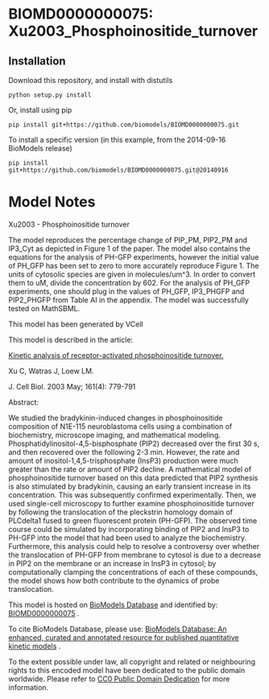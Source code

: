 # BIOMD0000000075: Xu2003_Phosphoinositide_turnover

## Installation

Download this repository, and install with distutils

`python setup.py install`

Or, install using pip

`pip install git+https://github.com/biomodels/BIOMD0000000075.git`

To install a specific version (in this example, from the 2014-09-16 BioModels release)

`pip install git+https://github.com/biomodels/BIOMD0000000075.git@20140916`


# Model Notes


Xu2003 - Phosphoinositide turnover

The model reproduces the percentage change of PIP_PM, PIP2_PM and IP3_Cyt as
depicted in Figure 1 of the paper. The model also contains the equations for
the analysis of PH-GFP experiments, however the initial value of PH_GFP has
been set to zero to more accurately reproduce Figure 1. The units of cytosolic
species are given in molecules/um^3. In order to convert them to uM, divide
the concentration by 602. For the analysis of PH_GFP experiments, one should
plug in the values of PH_GFP, IP3_PHGFP and PIP2_PHGFP from Table AI in the
appendix. The model was successfully tested on MathSBML.

This model has been generated by VCell

This model is described in the article:

[Kinetic analysis of receptor-activated phosphoinositide
turnover.](http://identifiers.org/pubmed/12771127)

Xu C, Watras J, Loew LM.

J. Cell Biol. 2003 May; 161(4): 779-791

Abstract:

We studied the bradykinin-induced changes in phosphoinositide composition of
N1E-115 neuroblastoma cells using a combination of biochemistry, microscope
imaging, and mathematical modeling. Phosphatidylinositol-4,5-bisphosphate
(PIP2) decreased over the first 30 s, and then recovered over the following
2-3 min. However, the rate and amount of inositol-1,4,5-trisphosphate (InsP3)
production were much greater than the rate or amount of PIP2 decline. A
mathematical model of phosphoinositide turnover based on this data predicted
that PIP2 synthesis is also stimulated by bradykinin, causing an early
transient increase in its concentration. This was subsequently confirmed
experimentally. Then, we used single-cell microscopy to further examine
phosphoinositide turnover by following the translocation of the pleckstrin
homology domain of PLCdelta1 fused to green fluorescent protein (PH-GFP). The
observed time course could be simulated by incorporating binding of PIP2 and
InsP3 to PH-GFP into the model that had been used to analyze the biochemistry.
Furthermore, this analysis could help to resolve a controversy over whether
the translocation of PH-GFP from membrane to cytosol is due to a decrease in
PIP2 on the membrane or an increase in InsP3 in cytosol; by computationally
clamping the concentrations of each of these compounds, the model shows how
both contribute to the dynamics of probe translocation.

This model is hosted on [BioModels Database](http://www.ebi.ac.uk/biomodels/)
and identified by:
[BIOMD0000000075](http://identifiers.org/biomodels.db/BIOMD0000000075) .

To cite BioModels Database, please use: [BioModels Database: An enhanced,
curated and annotated resource for published quantitative kinetic
models](http://identifiers.org/pubmed/20587024) .

To the extent possible under law, all copyright and related or neighbouring
rights to this encoded model have been dedicated to the public domain
worldwide. Please refer to [CC0 Public Domain
Dedication](http://creativecommons.org/publicdomain/zero/1.0/) for more
information.


